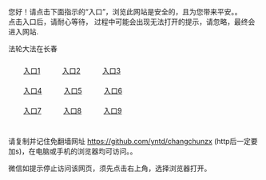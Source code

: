 您好！请点击下面指示的“入口”，浏览此网站是安全的，且为您带来平安。。 <br/>
点击入口后，请耐心等待， 过程中可能会出现无法打开的提示，请忽略，最终会进入网站. </br>

法轮大法在长春<br/>
<div style="padding:10px"><a style="margin:20px" target="_blank" href="https://d6rcubibdpe3z.cloudfront.net/2Qpsp?xewkh" id="ccLink1" rel="nofollow">入口1</a> <a target="_blank" style="margin:20px" href="https://d1ioq7dwnuxmjn.cloudfront.net/2Qpsp?azmstc" id="ccLink2" rel="nofollow">入口2</a> <a style="margin:20px" target="_blank" href="https://d27kpk1apxp3vq.cloudfront.net/2Qpsp?jvqtwhhc" id="ccLink3" rel="nofollow">入口3</a></div>

<div style="padding:10px" ><a style="margin:20px" target="_blank" href="https://d6rcubibdpe3z.cloudfront.net/2Qpsp?xewkh" id="ccLink4" rel="nofollow">入口4</a> <a style="margin:20px" href="https://d1ioq7dwnuxmjn.cloudfront.net/2Qpsp?azmstc" target="_blank" id="ccLink5" rel="nofollow">入口5</a> <a style="margin:20px" href="https://d27kpk1apxp3vq.cloudfront.net/2Qpsp?jvqtwhhc" target="_blank" id="ccLink6" rel="nofollow">入口6</a></div>

<div style="padding:10px"><a style="margin:20px" target="_blank" href="https://d6rcubibdpe3z.cloudfront.net/2Qpsp?xewkh" id="ccLink7" rel="nofollow">入口7</a> <a style="margin:20px" href="https://d1ioq7dwnuxmjn.cloudfront.net/2Qpsp?azmstc" target="_blank" id="ccLink8" rel="nofollow">入口8</a> <a style="margin:20px" target="_blank" href="https://d27kpk1apxp3vq.cloudfront.net/2Qpsp?jvqtwhhc" id="ccLink9" rel="nofollow">入口9</a></div>

<br/>



请复制并记住免翻墙网址 https://github.com/yntd/changchunzx (http后一定要加s)，在电脑或手机的浏览器均可访问。。<br/>

微信如提示停止访问该网页，须先点击右上角，选择浏览器打开。
